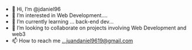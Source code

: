 - 👋 Hi, I’m @jdaniel96
- 👀 I’m interested in Web Development....
- 🌱 I’m currently learning ... back-end dev...
- 💞️ I’m looking to collaborate on projects involving Web Development and web3
- 📫 How to reach me ...juandaniel9619@gmail.com

<!---
jdaniel96/jdaniel96 is a ✨ special ✨ repository because its `README.md` (this file) appears on your GitHub profile.
You can click the Preview link to take a look at your changes.
--->
